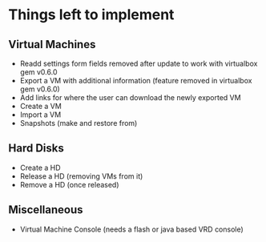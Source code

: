 # Things left to implement

## Virtual Machines
* Readd settings form fields removed after update to work with virtualbox gem v0.6.0
* Export a VM with additional information (feature removed in virtualbox gem v0.6.0)
* Add links for where the user can download the newly exported VM
* Create a VM
* Import a VM
* Snapshots (make and restore from)

## Hard Disks
* Create a HD
* Release a HD (removing VMs from it)
* Remove a HD (once released)

## Miscellaneous
* Virtual Machine Console (needs a flash or java based VRD console)
